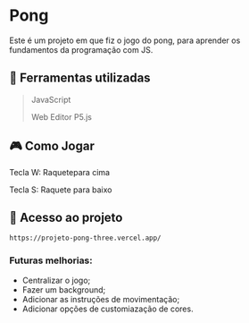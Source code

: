 # Pong

Este é um projeto em que fiz o jogo do pong, para aprender os fundamentos da programação com JS.

##

## 🔨 Ferramentas utilizadas
> JavaScript
> 
> Web Editor P5.js

## 🎮 Como Jogar
Tecla W: Raquetepara cima 

Tecla S: Raquete para baixo

## 📁 Acesso ao projeto 
```
https://projeto-pong-three.vercel.app/
```

### Futuras melhorias:
* Centralizar o jogo;
* Fazer um background;
* Adicionar as instruções de movimentação;
* Adicionar opções de customiazação de cores.



